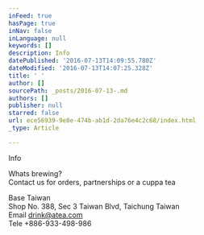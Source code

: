 ```yaml
---
inFeed: true
hasPage: true
inNav: false
inLanguage: null
keywords: []
description: Info
datePublished: '2016-07-13T14:09:55.780Z'
dateModified: '2016-07-13T14:07:25.328Z'
title: ' '
author: []
sourcePath: _posts/2016-07-13-.md
authors: []
publisher: null
starred: false
url: ece56939-9e8e-474b-ab1d-2da76e4c2c68/index.html
_type: Article

---
```

Info

Whats brewing?   
Contact us for orders, partnerships or a cuppa tea

Base Taiwan  
Shop No. 388, Sec 3 Taiwan Blvd, Taichung Taiwan   
Email drink@atea.com  
Tele +886-933-498-986

##